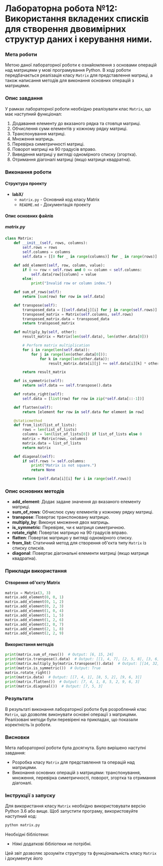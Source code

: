 # Лабораторна робота №12: Використання вкладених списків для створення двовимірних структур даних і керування ними.

### Мета роботи

Метою даної лабораторної роботи є ознайомлення з основами операцій над матрицями у мові програмування Python. В ході роботи передбачається реалізація класу `Matrix` для представлення матриці, а також написання методів для виконання основних операцій з матрицями.

### Опис завдання

У рамках лабораторної роботи необхідно реалізувати клас `Matrix`, що має наступний функціонал:

1. Додавання елементу до вказаного рядка та стовпця матриці.
2. Обчислення суми елементів у кожному рядку матриці.
3. Транспонування матриці.
4. Множення матриць.
5. Перевірка симетричності матриці.
6. Поворот матриці на 90 градусів вправо.
7. Виведення матриці у вигляді одномірного списку (згортка).
8. Отримання діагоналі матриці (якщо матриця квадратна).

### Виконання роботи

#### Структура проекту

- **labX/**
  - `matrix.py` - Основний код класу Matrix
  - `README.md` - Документація проекту

#### Опис основних файлів

##### matrix.py

```python
class Matrix:
    def __init__(self, rows, columns):
        self.rows = rows
        self.columns = columns
        self.data = [[0 for _ in range(columns)] for _ in range(rows)]

    def add_element(self, row, column, value):
        if 0 <= row < self.rows and 0 <= column < self.columns:
            self.data[row][column] = value
        else:
            print("Invalid row or column index.")

    def sum_of_rows(self):
        return [sum(row) for row in self.data]

    def transpose(self):
        transposed_data = [[self.data[j][i] for j in range(self.rows)] for i in range(self.columns)]
        transposed_matrix = Matrix(self.columns, self.rows)
        transposed_matrix.data = transposed_data
        return transposed_matrix

    def multiply_by(self, other):
        result_matrix = Matrix(len(self.data), len(other.data[0]))

        # Perform matrix multiplication
        for i in range(len(self.data)):
            for j in range(len(other.data[0])):
                for k in range(len(other.data)):
                    result_matrix.data[i][j] += self.data[i][k] * other.data[k][j]

        return result_matrix

    def is_symmetric(self):
        return self.data == self.transpose().data

    def rotate_right(self):
        self.data = [list(row) for row in zip(*self.data[::-1])]

    def flatten(self):
        return [element for row in self.data for element in row]

    @staticmethod
    def from_list(list_of_lists):
        rows = len(list_of_lists)
        columns = len(list_of_lists[0]) if list_of_lists else 0
        matrix = Matrix(rows, columns)
        matrix.data = list_of_lists
        return matrix

    def diagonal(self):
        if self.rows != self.columns:
            print("Matrix is not square.")
            return None

        return [self.data[i][i] for i in range(self.rows)]
```

### Опис основних методів

- **add_element**: Додає задане значення до вказаного елементу матриці.
- **sum_of_rows**: Обчислює суму елементів у кожному рядку матриці.
- **transpose**: Повертає транспоновану матрицю.
- **multiply_by**: Виконує множення двох матриць.
- **is_symmetric**: Перевіряє, чи є матриця симетричною.
- **rotate_right**: Повертає матрицю на 90 градусів вправо.
- **flatten**: Повертає матрицю у вигляді одномірного списку.
- **from_list**: Статичний метод для створення об'єкта типу `Matrix` із списку списків.
- **diagonal**: Повертає діагональні елементи матриці (якщо матриця квадратна).

### Приклади використання

#### Створення об'єкту Matrix

```python
matrix = Matrix(3, 3)
matrix.add_element(0, 0, 1)
matrix.add_element(0, 1, 2)
matrix.add_element(0, 2, 3)
matrix.add_element(1, 0, 4)
matrix.add_element(1, 1, 5)
matrix.add_element(1, 2, 6)
matrix.add_element(2, 0, 7)
matrix.add_element(2, 1, 8)
matrix.add_element(2, 2, 9)
```

#### Використання методів

```python
print(matrix.sum_of_rows())  # Output: [6, 15, 24]
print(matrix.transpose().data)  # Output: [[1, 4, 7], [2, 5, 8], [3, 6, 9]]
print(matrix.multiply_by(matrix.transpose()).data)  # Output: [[14, 32, 50], [32, 77, 122], [50, 122, 194]]
print(matrix.is_symmetric())  # Output: True
matrix.rotate_right()
print(matrix.data)  # Output: [[7, 4, 1], [8, 5, 2], [9, 6, 3]]
print(matrix.flatten())  # Output: [7, 4, 1, 8, 5, 2, 9, 6, 3]
print(matrix.diagonal())  # Output: [7, 5, 3]
```

### Результати

В результаті виконання лабораторної роботи був розроблений клас `Matrix`, що дозволяє виконувати основні операції з матрицями. Реалізовані методи були перевірені на прикладах, що показали коректність їх роботи.

### Висновки

Мета лабораторної роботи була досягнута. Було вирішено наступні завдання:

- Розробка класу `Matrix` для представлення та операцій над матрицями.
- Виконання основних операцій з матрицями: транспонування, множення, перевірка симетричності, поворот, згортка та отримання діагоналі.

### Інструкції з запуску

Для використання класу `Matrix` необхідно використовувати версію Python 3.6 або вище. Щоб запустити програму, використовуйте наступний код:

```sh
python matrix.py
```

Необхідні бібліотеки:
- Ніякі додаткові бібліотеки не потрібні.

Цей звіт дозволяє зрозуміти структуру та функціональність класу `Matrix` і документує його
 
